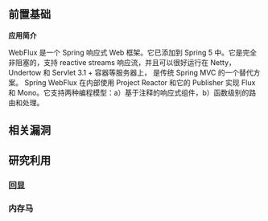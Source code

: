 前置基础
---

**应用简介**

WebFlux 是一个 Spring 响应式 Web 框架。它已添加到 Spring 5 中。它是完全非阻塞的，支持 reactive streams 响应流，并且可以很好运行在 Netty，Undertow 和 Servlet 3.1 + 容器等服务器上， 是传统 Spring MVC 的一个替代方案。
Spring WebFlux 在内部使用 Project Reactor 和它的 Publisher 实现 Flux 和 Mono。它支持两种编程模型：a）基于注释的响应式组件，b）函数级别的路由和处理。




相关漏洞
---


研究利用
---

### 回显


### 内存马

